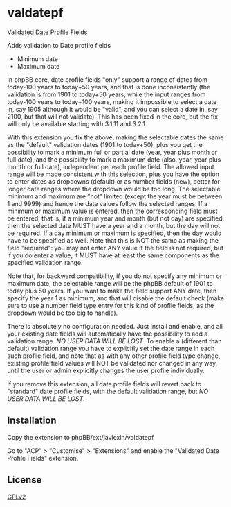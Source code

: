 # valdatepf
Validated Date Profile Fields

Adds validation to Date profile fields
* Minimum date
* Maximum date

In phpBB core, date profile fields "only" support a range of dates from today-100 years to today+50 years, and that is done inconsistently
(the validation is from 1901 to today+50 years, while the input ranges from today-100 years to today+100 years, making it impossible to
select a date in, say 1905 although it would be "valid", and you can select a date in, say 2100, but that will not validate).
This has been fixed in the core, but the fix will only be available starting with 3.1.11 and 3.2.1.

With this extension you fix the above, making the selectable dates the same as the "default" validation dates (1901 to today+50),
plus you get the possibility to mark a minimum full or partial date (year, year plus month or full date), and the possibility to mark
a maximum date (also, year, year plus month or full date), independent per each profile field.  The allowed input range will be made 
consistent with this selection, plus you have the option to enter dates as dropdowns (default) or as number fields (new), better for 
longer date ranges where the dropdown would be too long.  The selectable minimum and maximum are "not" limited (except the year must 
be between 1 and 9999) and hence the date values follow the selected ranges.  If a minimum or maximum value is entered, then the
corresponding field must be entered, that is, if a minimum year and month (but not day) are specified, then the selected date MUST
have a year and a month, but the day will not be required.  If a day minimum or maximum is specified, then the day would have to be
specified as well.  Note that this is NOT the same as making the field "required": you may not enter ANY value if the field is not
required, but if you do enter a value, it MUST have at least the same components as the specified validation range.

Note that, for backward compatibility, if you do not specify any minimum or maximum date, the selectable range will be the phpBB default
of 1901 to today plus 50 years.  If you want to make the field support ANY date, then specify the year 1 as minimum, and that will disable
the default check (make sure to use a number field type entry for this kind of profile fields, as the dropdown would be too big to handle).

There is absolutely no configuration needed.  Just install and enable, and all your existing date fields will automatically have the
possibility to add a validation range.  _NO USER DATA WILL BE LOST_.  To enable a (different than default) validation range you have to 
explicitly set the date range in each such profile field, and note that as with any other profile field type change, existing profile 
field values will NOT be validated nor changed in any way, until the user or admin explicitly changes the user profile individually.

If you remove this extension, all date profile fields will revert back to "standard" date profile fields, with the default validation
range, but _NO USER DATA WILL BE LOST_.

## Installation

Copy the extension to phpBB/ext/javiexin/valdatepf

Go to "ACP" > "Customise" > "Extensions" and enable the "Validated Date Profile Fields" extension.

## License

[GPLv2](license.txt)
